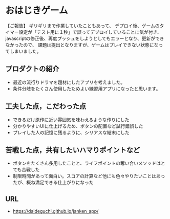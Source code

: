 # おはじきゲーム

【ご報告】
ギリギリまで作業していたこともあって、
デプロイ後、ゲームのタイマー設定が「テスト用に１秒」で誤ってデプロイしていることに気が付き、
javascriptの修正後、再度プッシュをしようとしてもエラーとなり、更新ができなかったので、
課題は提出となりますが、ゲームはプレイできない状態になってしまいました。


## プロダクトの紹介

- 最近の流行りドラマを題材にしたアプリを考えました。
- 条件分岐をたくさん使用したためよい練習用アプリになったと思います。

## 工夫した点，こだわった点

- できるだけ原作に近い雰囲気を味わえるような作りにした
- 分かりやすいUIに仕上げるため、ボタンの配置など試行錯誤した
- プレイした人の記憶に残るように、シリアスな結末にした

## 苦戦した点，共有したいハマりポイントなど

- ボタンをたくさん多用したことと、ライフポイントの奪い合いメソッドはとても苦戦した
- 制限時間があって面白い。スコアの計算など他にも色々やりたいことはあったが、概ね満足できる仕上がりになった

## URL
- https://daideguchi.github.io/janken_app/
